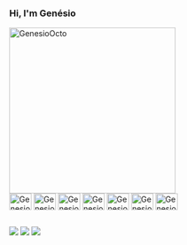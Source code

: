 ### Hi, I'm Genésio

<img alt="GenesioOcto" height="300" src="https://cdn.discordapp.com/attachments/693913538799992872/1070753427228991519/octocat.gif">

<div style="display: inline_block">
  <img align="center" alt="GenesioTS" height="30" width="40" src="https://cdn.jsdelivr.net/gh/devicons/devicon/icons/typescript/typescript-plain.svg" />
  <img align="center" alt="GenesioJS" height="30" width="40" src="https://cdn.jsdelivr.net/gh/devicons/devicon/icons/javascript/javascript-plain.svg" />
  <img align="center" alt="GenesioReact" height="30" width="40" src="https://cdn.jsdelivr.net/gh/devicons/devicon/icons/react/react-original.svg" />
  <img align="center" alt="GenesioNext" height="30" width="40" src="https://cdn.jsdelivr.net/gh/devicons/devicon/icons/nextjs/nextjs-original.svg" />
  <img align="center" alt="GenesioCSS" height="30" width="40" src="https://cdn.jsdelivr.net/gh/devicons/devicon/icons/css3/css3-plain.svg" />
  <img align="center" alt="GenesioHTML" height="30" width="40" src="https://cdn.jsdelivr.net/gh/devicons/devicon/icons/html5/html5-plain.svg" />
  <img align="center" alt="GenesioHTML" height="30" width="40" src="https://cdn.jsdelivr.net/gh/devicons/devicon/icons/tailwindcss/tailwindcss-plain.svg" />
</div>

##
  
<div style="display: inline_block">
  <a href="mailto:genesio.s.p.28@gmail.com" target="_blank"><img src="https://img.shields.io/badge/-Gmail-%23333?style=flat&logo=gmail&logoColor=white" /></a>
  <a href="https://www.linkedin.com/in/genesonio/" target="_blank"><img target="_blank" src="https://img.shields.io/badge/-LinkedIn-%230077B5?style=flat&logo=linkedin&logoColor=white" /></a>
  <a href="https://www.instagram.com/genesonio/" target="_blank"><img target="_blank" src="https://img.shields.io/badge/-Instagram-%23E4405F?style=flat&logo=instagram&logoColor=white" /></a>
</div>
  

